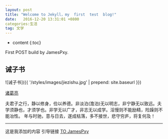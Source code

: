 ```yaml
---
layout: post
title: "Welcome to Jekyll，my  first  test  blog!"
date:   2016-12-20 13:31:01 +0800
categories:生活
tag: 文学
---
```


* content
{:toc}


First POST build by JamesPxy.


诫子书
------------------------

![诫子书]({{ '/styles/images/jiezishu.jpg' | prepend: site.baseurl  }})


[诸葛亮](#)


夫君子之行，静以修身，俭以养德。非淡泊(澹泊)无以明志，非宁静无以致远。夫学须静也，才须学也。非学无以广才，非志无以成学。淫慢则不能励精，险躁则不能冶性。
年与时驰，意与日去，遂成枯落，多不接世，悲守穷庐，将复何及！

---------------------------

这是我添加的内容 引导链接 [TO JamesPxy](http://my.csdn.net/?ref=toolbar)
